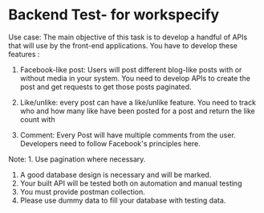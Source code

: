 # Backend Test- for workspecify

Use case:  The main objective of this task is to develop a  handful of APIs that will use by the front-end applications. You have to develop these features :

1. Facebook-like post: Users will post different blog-like posts with or without media in your system. You need to develop APIs to create the post and get requests to get those posts paginated.

1. Like/unlike:  every post can have a like/unlike feature. You need to track who and  how many like have been posted for a post and  return the  like  count with
2. Comment: Every Post will have multiple comments from the user. Developers need to follow Facebook's principles here.

Note:  1. Use pagination where necessary.

1. A good database design is necessary and will be marked.
2. Your built API will be tested  both on automation and manual testing
3. You must provide postman collection.
4. Please use dummy data to fill your database with testing data.
